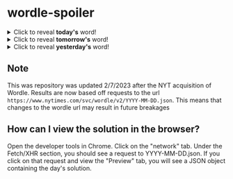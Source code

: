 # wordle-spoiler

<details>
  <summary>Click to reveal <b>today's</b> word!</summary>
  <br>
  <b> candy </b>
</details>

<details>
  <summary>Click to reveal <b>tomorrow's</b> word!</summary>
  <br>
  <b> piano </b>
</details>

<details>
  <summary>Click to reveal <b>yesterday's</b> word!</summary>
  <br>
  <b> queue </b>
</details>

## Note
This was repository was updated 2/7/2023 after the NYT acquisition of Wordle. Results are now based off requests to the url `https://www.nytimes.com/svc/wordle/v2/YYYY-MM-DD.json`. This means that changes to the wordle url may result in future breakages

## How can I view the solution in the browser?
Open the developer tools in Chrome. Click on the "network" tab. Under the Fetch/XHR section, you should see a request to YYYY-MM-DD.json. If you click on that request and view the "Preview" tab, you will see a JSON object containing the day's solution.